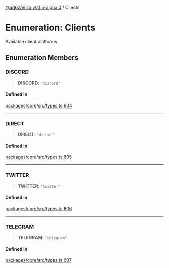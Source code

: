 [@ai16z/eliza v0.1.5-alpha.0](../index.md) / Clients

# Enumeration: Clients

Available client platforms

## Enumeration Members

### DISCORD

> **DISCORD**: `"discord"`

#### Defined in

[packages/core/src/types.ts:604](https://github.com/CREWorx/eliza/blob/main/packages/core/src/types.ts#L604)

***

### DIRECT

> **DIRECT**: `"direct"`

#### Defined in

[packages/core/src/types.ts:605](https://github.com/CREWorx/eliza/blob/main/packages/core/src/types.ts#L605)

***

### TWITTER

> **TWITTER**: `"twitter"`

#### Defined in

[packages/core/src/types.ts:606](https://github.com/CREWorx/eliza/blob/main/packages/core/src/types.ts#L606)

***

### TELEGRAM

> **TELEGRAM**: `"telegram"`

#### Defined in

[packages/core/src/types.ts:607](https://github.com/CREWorx/eliza/blob/main/packages/core/src/types.ts#L607)
